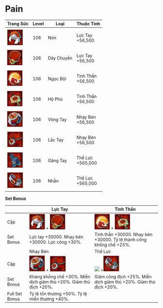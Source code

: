 # Pain

| Trang Sức                                     | Level | Loại       | Thuộc Tính                  |
| --------------------------------------------- | ----- | ---------- | --------------------------- |
| ![](<../../.gitbook/assets/image (1084).png>) | 106   | Nón        | <p>Lực Tay<br>+56,500</p>   |
| ![](<../../.gitbook/assets/image (1143).png>) | 106   | Dây Chuyền | <p>Lực Tay<br>+56,500</p>   |
| ![](<../../.gitbook/assets/image (1100).png>) | 106   | Ngọc Bội   | <p>Tinh Thần<br>+56,500</p> |
| ![](<../../.gitbook/assets/image (1125).png>) | 106   | Hộ Phù     | <p>Tinh Thần<br>+56,500</p> |
| ![](<../../.gitbook/assets/image (1133).png>) | 106   | Vòng Tay   | <p>Nhạy Bén<br>+56,500</p>  |
| ![](<../../.gitbook/assets/image (1139).png>) | 106   | Lắc Tay    | <p>Nhạy Bén<br>+56,500</p>  |
| ![](<../../.gitbook/assets/image (1069).png>) | 106   | Găng Tay   | <p>Thể Lực<br>+565,000</p>  |
| ![](<../../.gitbook/assets/image (1067).png>) | 106   | Nhẫn       | <p>Thể Lực<br>+565,000</p>  |

&#x20;

**Set Bonus**

|                | Lực Tay                                                                                       | Tinh Thần                                                                                                                |
| -------------- | --------------------------------------------------------------------------------------------- | ------------------------------------------------------------------------------------------------------------------------ |
| Cặp            | ![](<../../.gitbook/assets/image (1084).png>) + ![](<../../.gitbook/assets/image (1143).png>) | ![](<../../.gitbook/assets/image (1100).png>) + ![](<../../.gitbook/assets/image (1125).png>)                            |
| Set Bonus      | Lực tay +30000. Nhạy bén +30000. Lực công +30%.                                               | Tinh thần +30000. Nhạy bén +30000. Tỷ lệ thành công khống chế +25%.                                                      |
|                | Nhạy Bén                                                                                      | Thể Lực                                                                                                                  |
| Cặp            | ![](<../../.gitbook/assets/image (1133).png>) + ![](<../../.gitbook/assets/image (1139).png>) | ![](https://choi.mobi/wp-content/uploads/2022/05/ha-3-e1653061503481.png) +![](<../../.gitbook/assets/image (1067).png>) |
| Set Bonus      | Kháng khống chế +30%. Miễn dịch giảm thủ +20%. Giảm thủ địch +20%.                            | Giảm công địch +25%. Miễn dịch giảm thủ +20%. Giảm thủ địch +20%.                                                        |
| Full Set Bonus | Tỷ lệ tổn thương +50%. Tỷ lệ miễn thương +40%.                                                |                                                                                                                          |
